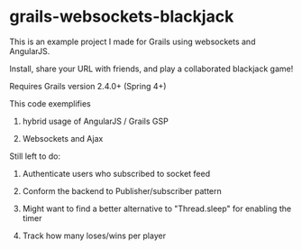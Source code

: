 grails-websockets-blackjack
===========================

This is an example project I made for Grails using websockets and AngularJS.

Install, share your URL with friends, and play a collaborated blackjack game!

Requires Grails version 2.4.0+ (Spring 4+)

This code exemplifies

1. hybrid usage of AngularJS / Grails GSP

2. Websockets and Ajax


Still left to do:

1. Authenticate users who subscribed to socket feed 
 
2. Conform the backend to Publisher/subscriber pattern 

3. Might want to find a better alternative to "Thread.sleep" for enabling the timer 

4. Track how many loses/wins per player  
